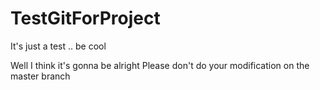 # TestGitForProject
It's just a test .. be cool


Well I think it's gonna be alright
Please don't do your modification on the master branch
